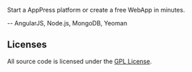 Start a AppPress platform or create a free WebApp in minutes.

-- AngularJS, Node.js, MongoDB, Yeoman

## Licenses

All source code is licensed under the [GPL License](LICENSE.md).
